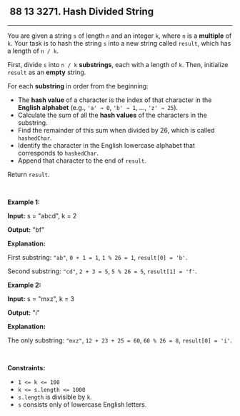 <h2> 88 13
3271. Hash Divided String</h2><hr><div><p>You are given a string <code>s</code> of length <code>n</code> and an integer <code>k</code>, where <code>n</code> is a <strong>multiple</strong> of <code>k</code>. Your task is to hash the string <code>s</code> into a new string called <code>result</code>, which has a length of <code>n / k</code>.</p>

<p>First, divide <code>s</code> into <code>n / k</code> <strong><span data-keyword="substring-nonempty">substrings</span></strong>, each with a length of <code>k</code>. Then, initialize <code>result</code> as an <strong>empty</strong> string.</p>

<p>For each <strong>substring</strong> in order from the beginning:</p>

<ul>
	<li>The <strong>hash value</strong> of a character is the index of that characte<!-- notionvc: 4b67483a-fa95-40b6-870d-2eacd9bc18d8 -->r in the <strong>English alphabet</strong> (e.g., <code>'a' →<!-- notionvc: d3f8e4c2-23cd-41ad-a14b-101dfe4c5aba --> 0</code>, <code>'b' →<!-- notionvc: d3f8e4c2-23cd-41ad-a14b-101dfe4c5aba --> 1</code>, ..., <code>'z' →<!-- notionvc: d3f8e4c2-23cd-41ad-a14b-101dfe4c5aba --> 25</code>).</li>
	<li>Calculate the <em>sum</em> of all the <strong>hash values</strong> of the characters in the substring.</li>
	<li>Find the remainder of this sum when divided by 26, which is called <code>hashedChar</code>.</li>
	<li>Identify the character in the English lowercase alphabet that corresponds to <code>hashedChar</code>.</li>
	<li>Append that character to the end of <code>result</code>.</li>
</ul>

<p>Return <code>result</code>.</p>

<p>&nbsp;</p>
<p><strong class="example">Example 1:</strong></p>

<div class="example-block">
<p><strong>Input:</strong> <span class="example-io">s = "abcd", k = 2</span></p>

<p><strong>Output:</strong> <span class="example-io">"bf"</span></p>

<p><strong>Explanation:</strong></p>

<p>First substring: <code>"ab"</code>, <code>0 + 1 = 1</code>, <code>1 % 26 = 1</code>, <code>result[0] = 'b'</code>.</p>

<p>Second substring: <code>"cd"</code>, <code>2 + 3 = 5</code>, <code>5 % 26 = 5</code>, <code>result[1] = 'f'</code>.</p>
</div>

<p><strong class="example">Example 2:</strong></p>

<div class="example-block">
<p><strong>Input:</strong> <span class="example-io">s = "mxz", k = 3</span></p>

<p><strong>Output:</strong> <span class="example-io">"i"</span></p>

<p><strong>Explanation:</strong></p>

<p>The only substring: <code>"mxz"</code>, <code>12 + 23 + 25 = 60</code>, <code>60 % 26 = 8</code>, <code>result[0] = 'i'</code>.</p>
</div>

<p>&nbsp;</p>
<p><strong>Constraints:</strong></p>

<ul>
	<li><code>1 &lt;= k &lt;= 100</code></li>
	<li><code>k &lt;= s.length &lt;= 1000</code></li>
	<li><code>s.length</code> is divisible by <code>k</code>.</li>
	<li><code>s</code> consists only of lowercase English letters.</li>
</ul>
</div>